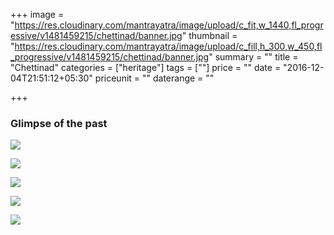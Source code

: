 +++
image = "https://res.cloudinary.com/mantrayatra/image/upload/c_fit,w_1440,fl_progressive/v1481459215/chettinad/banner.jpg"
thumbnail = "https://res.cloudinary.com/mantrayatra/image/upload/c_fill,h_300,w_450,fl_progressive/v1481459215/chettinad/banner.jpg"
summary = ""
title = "Chettinad"
categories = ["heritage"]
tags = [""]
price = ""
date = "2016-12-04T21:51:12+05:30"
priceunit = ""
daterange = ""

+++

### Glimpse of the past

![](https://res.cloudinary.com/mantrayatra/image/upload/c_scale,w_800,fl_progressive/v1481433198/chettinad/IMG_20161020_171708042.jpg)

![](https://res.cloudinary.com/mantrayatra/image/upload/c_scale,w_800,fl_progressive/v1482893084/chettinad/IMG_20161020_144519911.jpg)

![](https://res.cloudinary.com/mantrayatra/image/upload/c_scale,w_800,fl_progressive/v1482893084/chettinad/IMG_20161022_090834381.jpg)

![](https://res.cloudinary.com/mantrayatra/image/upload/c_scale,w_800,fl_progressive/v1482893084/chettinad/IMG_20161021_123802062.jpg)

![](https://res.cloudinary.com/mantrayatra/image/upload/c_scale,w_800,fl_progressive/v1482893083/chettinad/IMG-20161227-WA0057.jpg)
